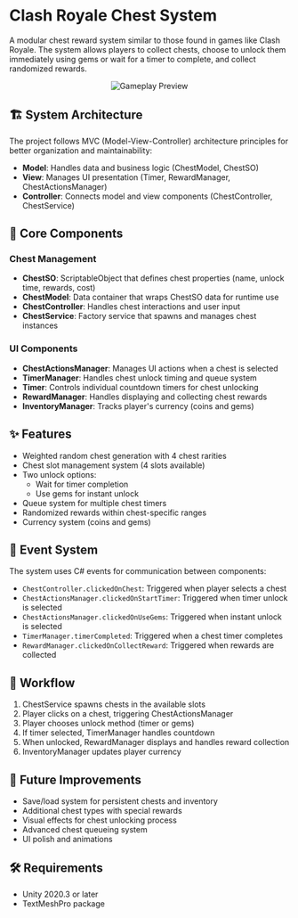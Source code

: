 # Clash Royale Chest System

A modular chest reward system similar to those found in games like Clash Royale. The system allows players to collect chests, choose to unlock them immediately using gems or wait for a timer to complete, and collect randomized rewards.

<p align="center">
  <img src="preview.gif" alt="Gameplay Preview" />
</p>

## 🏗️ System Architecture

The project follows MVC (Model-View-Controller) architecture principles for better organization and maintainability:

- **Model**: Handles data and business logic (ChestModel, ChestSO)
- **View**: Manages UI presentation (Timer, RewardManager, ChestActionsManager)
- **Controller**: Connects model and view components (ChestController, ChestService)

## 🧩 Core Components

### Chest Management
- **ChestSO**: ScriptableObject that defines chest properties (name, unlock time, rewards, cost)
- **ChestModel**: Data container that wraps ChestSO data for runtime use
- **ChestController**: Handles chest interactions and user input
- **ChestService**: Factory service that spawns and manages chest instances

### UI Components
- **ChestActionsManager**: Manages UI actions when a chest is selected
- **TimerManager**: Handles chest unlock timing and queue system
- **Timer**: Controls individual countdown timers for chest unlocking
- **RewardManager**: Handles displaying and collecting chest rewards
- **InventoryManager**: Tracks player's currency (coins and gems)

## ✨ Features

- Weighted random chest generation with 4 chest rarities
- Chest slot management system (4 slots available)
- Two unlock options:
  - Wait for timer completion
  - Use gems for instant unlock
- Queue system for multiple chest timers
- Randomized rewards within chest-specific ranges
- Currency system (coins and gems)

## 🔔 Event System

The system uses C# events for communication between components:
- `ChestController.clickedOnChest`: Triggered when player selects a chest
- `ChestActionsManager.clickedOnStartTimer`: Triggered when timer unlock is selected
- `ChestActionsManager.clickedOnUseGems`: Triggered when instant unlock is selected
- `TimerManager.timerCompleted`: Triggered when a chest timer completes
- `RewardManager.clickedOnCollectReward`: Triggered when rewards are collected

## 🔄 Workflow

1. ChestService spawns chests in the available slots
2. Player clicks on a chest, triggering ChestActionsManager
3. Player chooses unlock method (timer or gems)
4. If timer selected, TimerManager handles countdown
5. When unlocked, RewardManager displays and handles reward collection
6. InventoryManager updates player currency

## 🚀 Future Improvements

- Save/load system for persistent chests and inventory
- Additional chest types with special rewards
- Visual effects for chest unlocking process
- Advanced chest queueing system
- UI polish and animations

## 🛠️ Requirements

- Unity 2020.3 or later
- TextMeshPro package
